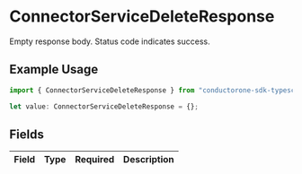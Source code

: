 # ConnectorServiceDeleteResponse

Empty response body. Status code indicates success.

## Example Usage

```typescript
import { ConnectorServiceDeleteResponse } from "conductorone-sdk-typescript/sdk/models/shared";

let value: ConnectorServiceDeleteResponse = {};
```

## Fields

| Field       | Type        | Required    | Description |
| ----------- | ----------- | ----------- | ----------- |